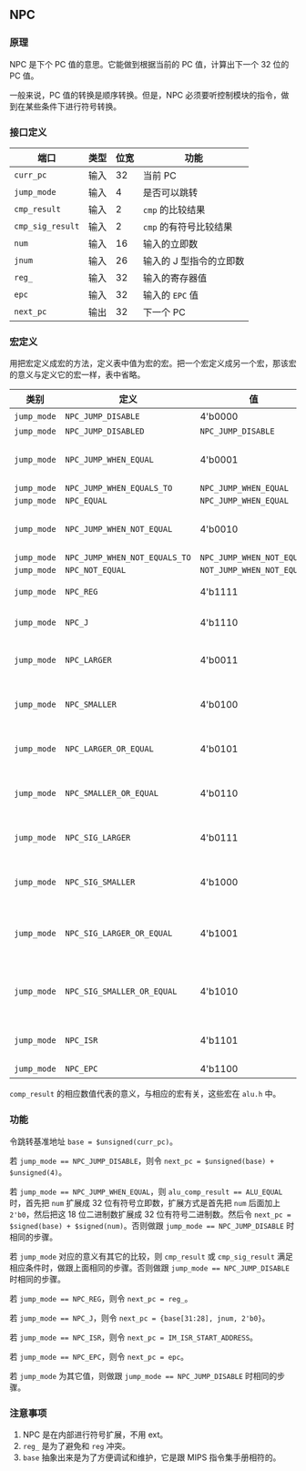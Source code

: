 ## NPC

### 原理

NPC 是下个 PC 值的意思。它能做到根据当前的 PC 值，计算出下一个 32 位的 PC 值。

一般来说，PC 值的转换是顺序转换。但是，NPC 必须要听控制模块的指令，做到在某些条件下进行符号转换。

### 接口定义 

端口 | 类型 | 位宽 | 功能
--- | --- | --- | ---
`curr_pc` | 输入 | 32 | 当前 PC
`jump_mode` | 输入 | 4 | 是否可以跳转
`cmp_result` | 输入 | 2 | `cmp` 的比较结果
`cmp_sig_result` | 输入 | 2 | `cmp` 的有符号比较结果
`num` | 输入 | 16 | 输入的立即数
`jnum` | 输入 | 26 | 输入的 J 型指令的立即数
`reg_` | 输入 | 32 | 输入的寄存器值
`epc` | 输入 | 32 | 输入的 `EPC` 值
`next_pc` | 输出 | 32 | 下一个 PC

### 宏定义

用把宏定义成宏的方法，定义表中值为宏的宏。把一个宏定义成另一个宏，那该宏的意义与定义它的宏一样，表中省略。

类别 | 定义 | 值 | 意义
--- | --- | --- | ---
`jump_mode` | `NPC_JUMP_DISABLE` | 4'b0000 | 不要跳转
`jump_mode` | `NPC_JUMP_DISABLED` | `NPC_JUMP_DISABLE` | 
`jump_mode` | `NPC_JUMP_WHEN_EQUAL` | 4'b0001 | 当输入的比较结果相等时跳转
`jump_mode` | `NPC_JUMP_WHEN_EQUALS_TO` | `NPC_JUMP_WHEN_EQUAL` | 
`jump_mode` | `NPC_EQUAL` | `NPC_JUMP_WHEN_EQUAL` |
`jump_mode` | `NPC_JUMP_WHEN_NOT_EQUAL` | 4'b0010 | 当输入的比较结果不等时跳转
`jump_mode` | `NPC_JUMP_WHEN_NOT_EQUALS_TO` | `NPC_JUMP_WHEN_NOT_EQUAL` | 
`jump_mode` | `NPC_NOT_EQUAL` | `NOT_JUMP_WHEN_NOT_EQUAL` |
`jump_mode` | `NPC_REG` | 4'b1111 | 按照寄存器内地址跳转
`jump_mode` | `NPC_J` | 4'b1110 | 按照 J 型指令的立即数跳转
`jump_mode` | `NPC_LARGER` | 4'b0011 | 当输入的比较结果为大于时跳转
`jump_mode` | `NPC_SMALLER` | 4'b0100 | 当输入的比较结果为小于时跳转
`jump_mode` | `NPC_LARGER_OR_EQUAL` | 4'b0101 | 当输入的比较结果为大于或等于时跳转
`jump_mode` | `NPC_SMALLER_OR_EQUAL` | 4'b0110 | 当输入的比较结果为小于或等于时跳转
`jump_mode` | `NPC_SIG_LARGER` | 4'b0111 | 当输入的有符号比较结果为大于时跳转
`jump_mode` | `NPC_SIG_SMALLER` | 4'b1000 | 当输入的有符号比较结果为小于时跳转
`jump_mode` | `NPC_SIG_LARGER_OR_EQUAL` | 4'b1001 | 当输入的有符号比较结果为大于或等于时跳转
`jump_mode` | `NPC_SIG_SMALLER_OR_EQUAL` | 4'b1010 | 当输入的有符号比较结果为小于或等于时跳转
`jump_mode` | `NPC_ISR` | 4'b1101 | 跳转到固定地址 `NPC_ISR_ADDR`
`jump_mode` | `NPC_EPC` | 4'b1100 | 跳转到 `epc`

`comp_result` 的相应数值代表的意义，与相应的宏有关，这些宏在 `alu.h` 中。

### 功能

令跳转基准地址 `base = $unsigned(curr_pc)`。

若 `jump_mode == NPC_JUMP_DISABLE`，则令 `next_pc = $unsigned(base) + $unsigned(4)`。

若 `jump_mode == NPC_JUMP_WHEN_EQUAL`，则 `alu_comp_result == ALU_EQUAL` 时，首先把 `num` 扩展成 32 位有符号立即数，扩展方式是首先把 `num` 后面加上 `2'b0`，然后把这 18 位二进制数扩展成 32 位有符号二进制数。然后令 `next_pc = $signed(base) + $signed(num)`。否则做跟 `jump_mode == NPC_JUMP_DISABLE` 时相同的步骤。

若 `jump_mode` 对应的意义有其它的比较，则 `cmp_result` 或 `cmp_sig_result` 满足相应条件时，做跟上面相同的步骤。否则做跟 `jump_mode == NPC_JUMP_DISABLE` 时相同的步骤。

若 `jump_mode == NPC_REG`，则令 `next_pc = reg_`。

若 `jump_mode == NPC_J`，则令 `next_pc = {base[31:28], jnum, 2'b0}`。

若 `jump_mode == NPC_ISR`，则令 `next_pc = IM_ISR_START_ADDRESS`。

若 `jump_mode == NPC_EPC`，则令 `next_pc = epc`。

若 `jump_mode` 为其它值，则做跟 `jump_mode == NPC_JUMP_DISABLE` 时相同的步骤。

### 注意事项

1. NPC 是在内部进行符号扩展，不用 ext。
2. `reg_` 是为了避免和 `reg` 冲突。
3. `base` 抽象出来是为了方便调试和维护，它是跟 MIPS 指令集手册相符的。

